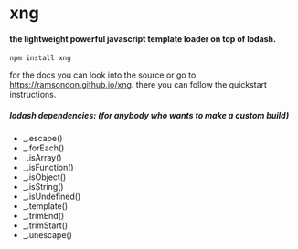 # xng
#### the lightweight powerful javascript template loader on top of lodash.

```
npm install xng
```


for the docs you can look into the source or go to https://ramsondon.github.io/xng.
there you can follow the quickstart instructions.


##### lodash dependencies: (for anybody who wants to make a custom build)

* _.escape()
* _.forEach()
* _.isArray()
* _.isFunction()
* _.isObject()
* _.isString()
* _.isUndefined()
* _.template()
* _.trimEnd()
* _.trimStart()
* _.unescape()
